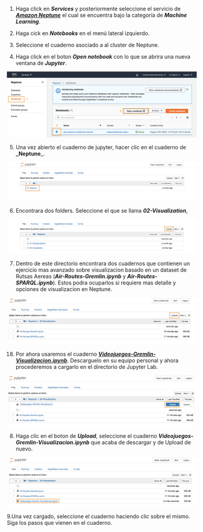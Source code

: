 1. Haga click en **_Services_** y posteriormente seleccione el servicio de [**_Amazon Neptune_**](https://console.aws.amazon.com/neptune/) el cual se encuentra bajo la categoría de **_Machine Learning_**.

2. Haga cick en **_Notebooks_** en el menú lateral izquierdo.

3. Seleccione el cuaderno asociado a al cluster de Neptune.

4. Haga click en el boton **_Open notebook_** con lo que se abrira una nueva ventana de **_Jupyter_**.

![](images/neptune-nb-01.png)

5. Una vez abierto el cuaderno de jupyter, hacer clic en el cuaderno de **_Neptune**_.

![](images/neptune-nb-02.png)

6. Encontrara dos folders. Seleccione el que se llama **_02-Visualization_**,

![](images/neptune-nb-03.png)

7. Dentro de este directorio encontrara dos cuadernos que contienen un ejercicio mas avanzado sobre visualizacion basado en un dataset de Rutsas Aereas (**_Air-Routes-Gremlin.ipynb_** y **_Air-Routes-SPARQL.ipynb_**). Estos podra ocuparlos si requiere mas detalle y opciones de visualizacion en Neptune. 

![](images/neptune-nb-04.png)

18. Por ahora usaremos el cuaderno [**_Videojuegos-Gremlin-Visualizacion.ipynb_**](https://github.com/josemp-git/neptune/blob/master/docs/Videojuegos-Gremlin-Visualizacion.ipynb). Descarguelo en su equipo personal y ahora procederemos a cargarlo en el directorio de Jupyter Lab.

![](images/neptune-nb-05.png)

8. Haga clic en el boton de **_Upload_**, seleccione el cuaderno **_Videojuegos-Gremlin-Visualizacion.ipynb_** que acaba de descargar y de Upload de nuevo.

![](images/neptune-nb-06.png)

9.Una vez cargado, seleccione el cuaderno haciendo clic sobre el mismo. Siga los pasos que vienen en el cuaderno.

